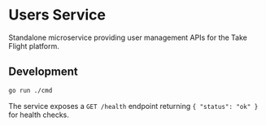 # Users Service

Standalone microservice providing user management APIs for the Take Flight platform.

## Development

```bash
go run ./cmd
```

The service exposes a `GET /health` endpoint returning `{ "status": "ok" }` for health checks.
